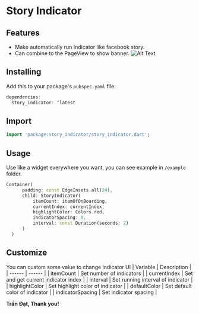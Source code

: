 # Story Indicator

## Features

* Make automatically run Indicator like facebook story.
* Can combine to the PageView to show banner.
  ![Alt Text](https://images.viblo.asia/7087aa8d-9c94-46ef-af65-c45d0031abea.gif)
## Installing

Add this to your package's `pubspec.yaml` file:

```dart
dependencies:
  story_indicator: ^latest
```

## Import

```dart
import 'package:story_indicator/story_indicator.dart';
```

## Usage

Use like a widget everywhere you want, you can see example in `/example` folder.

```dart
Container(
      padding: const EdgeInsets.all(24),
      child: StoryIndicator(
          itemCount: itemOfOnBoarding,
          currentIndex: currentIndex,
          highlightColor: Colors.red,
          indicatorSpacing: 8,
          interval: const Duration(seconds: 2)
      )
  )
```

## Customize

You can custom some value to change indicator UI
| Variable | Description |
| ------ | ------ |
| itemCount | Set number of indicators |
| currentIndex | Set and get current indicator index |
| interval | Set running interval of indicator |
| highlightColor | Set highlight color of indicator |
| defaultColor | Set default color of indicator |
| indicatorSpacing | Set indicator spacing |


**Trần Đạt, Thank you!**
